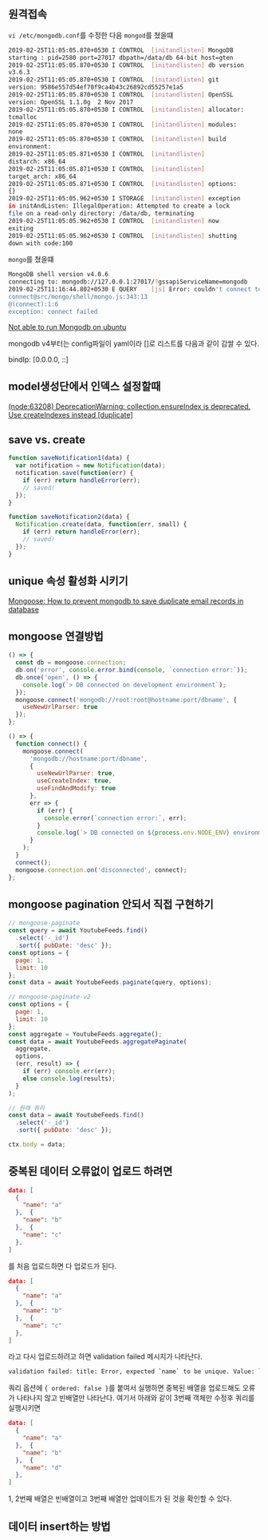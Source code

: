 ## 원격접속

`vi /etc/mongodb.conf`를 수정한 다음 `mongod`를 쳤을떄

```sh
2019-02-25T11:05:05.870+0530 I CONTROL  [initandlisten] MongoDB
starting : pid=2580 port=27017 dbpath=/data/db 64-bit host=gten
2019-02-25T11:05:05.870+0530 I CONTROL  [initandlisten] db version
v3.6.3
2019-02-25T11:05:05.870+0530 I CONTROL  [initandlisten] git
version: 9586e557d54ef70f9ca4b43c26892cd55257e1a5
2019-02-25T11:05:05.870+0530 I CONTROL  [initandlisten] OpenSSL
version: OpenSSL 1.1.0g  2 Nov 2017
2019-02-25T11:05:05.870+0530 I CONTROL  [initandlisten] allocator:
tcmalloc
2019-02-25T11:05:05.870+0530 I CONTROL  [initandlisten] modules:
none
2019-02-25T11:05:05.870+0530 I CONTROL  [initandlisten] build
environment:
2019-02-25T11:05:05.871+0530 I CONTROL  [initandlisten]
distarch: x86_64
2019-02-25T11:05:05.871+0530 I CONTROL  [initandlisten]
target_arch: x86_64
2019-02-25T11:05:05.871+0530 I CONTROL  [initandlisten] options:
{}
2019-02-25T11:05:05.962+0530 I STORAGE  [initandlisten] exception
in initAndListen: IllegalOperation: Attempted to create a lock
file on a read-only directory: /data/db, terminating
2019-02-25T11:05:05.962+0530 I CONTROL  [initandlisten] now
exiting
2019-02-25T11:05:05.962+0530 I CONTROL  [initandlisten] shutting
down with code:100
```

`mongo`를 쳤을떄

```sh
MongoDB shell version v4.0.6
connecting to: mongodb://127.0.0.1:27017/?gssapiServiceName=mongodb
2019-02-25T11:16:44.802+0530 E QUERY    [js] Error: couldn't connect to server 127.0.0.1:27017, connection attempt failed: SocketException: Error connecting to 127.0.0.1:27017 :: caused by :: Connection refused :
connect@src/mongo/shell/mongo.js:343:13
@(connect):1:6
exception: connect failed
```

[Not able to run Mongodb on ubuntu](https://stackoverflow.com/questions/54860208/not-able-to-run-mongodb-on-ubuntu)

mongodb v4부터는 config파일이 yaml이라 []로 리스트를 다음과 같이 감쌀 수 있다.

bindIp: [0.0.0.0, ::]

## model생성단에서 인덱스 설정할때

[(node:63208) DeprecationWarning: collection.ensureIndex is deprecated. Use createIndexes instead [duplicate]](https://stackoverflow.com/questions/51960171/node63208-deprecationwarning-collection-ensureindex-is-deprecated-use-creat)

## save vs. create

```js
function saveNotification1(data) {
  var notification = new Notification(data);
  notification.save(function(err) {
    if (err) return handleError(err);
    // saved!
  });
}

function saveNotification2(data) {
  Notification.create(data, function(err, small) {
    if (err) return handleError(err);
    // saved!
  });
}
```

## unique 속성 활성화 시키기

[Mongoose: How to prevent mongodb to save duplicate email records in database](https://stackoverflow.com/questions/43962430/mongoose-how-to-prevent-mongodb-to-save-duplicate-email-records-in-database)

## mongoose 연결방법

```js
() => {
  const db = mongoose.connection;
  db.on('error', console.error.bind(console, `connection error:`));
  db.once('open', () => {
    console.log(`> DB connected on development environment`);
  });
  mongoose.connect('mongodb://root:root@hostname:port/dbname', {
    useNewUrlParser: true
  });
};
```

```js
() => {
  function connect() {
    mongoose.connect(
      'mongodb://hostname:port/dbname',
      {
        useNewUrlParser: true,
        useCreateIndex: true,
        useFindAndModify: true
      },
      err => {
        if (err) {
          console.error(`connection error:`, err);
        }
        console.log(`> DB connected on ${process.env.NODE_ENV} environment`);
      }
    );
  }
  connect();
  mongoose.connection.on('disconnected', connect);
};
```

## mongoose pagination 안되서 직접 구현하기

```js
// mongoose-paginate
const query = await YoutubeFeeds.find()
  .select('-_id')
  .sort({ pubDate: 'desc' });
const options = {
  page: 1,
  limit: 10
};
const data = await YoutubeFeeds.paginate(query, options);

// mongoose-paginate-v2
const options = {
  page: 1,
  limit: 10
};
const aggregate = YoutubeFeeds.aggregate();
const data = await YoutubeFeeds.aggregatePaginate(
  aggregate,
  options,
  (err, result) => {
    if (err) console.err(err);
    else console.log(results);
  }
);

// 원래 쿼리
const data = await YoutubeFeeds.find()
  .select('-_id')
  .sort({ pubDate: 'desc' });

ctx.body = data;
```

## 중복된 데이터 오류없이 업로드 하려면

```json
data: [
  {
    "name": "a"
  },  {
    "name": "b"
  },  {
    "name": "c"
  },
]
```

를 처음 업로드하면 다 업로드가 된다.

```json
data: [
  {
    "name": "a"
  },  {
    "name": "b"
  },  {
    "name": "c"
  },
]
```

라고 다시 업로드하려고 하면 validation failed 메시지가 나타난다.

```sh
validation failed: title: Error, expected `name` to be unique. Value: `a`
```

쿼리 옵션에 `{ ordered: false }`를 붙여서 실행하면 중복된 배열을 업로드해도 오류가 나타나지 않고 빈배열만 나타난다. 여기서 아래와 같이 3번째 객체만 수정후 쿼리를 실행시키면

```json
data: [
  {
    "name": "a"
  },  {
    "name": "b"
  },  {
    "name": "d"
  },
]
```

1, 2번째 배열은 빈배열이고 3번째 배열만 업데이트가 된 것을 확인할 수 있다.

## 데이터 insert하는 방법
